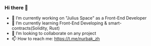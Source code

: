 ### Hi there 👋

- 🔭 I’m currently working on "Julius Space" as a Front-End Developer
- 🌱 I’m currently learning Front-End Developing & smart-contracts(Solidity, Rust) 
- 👯 I’m looking to collaborate on any project
- 📫 How to reach me: https://t.me/nurbak_zh
<!--
**NurbakZh/NurbakZh** is a ✨ _special_ ✨ repository because its `README.md` (this file) appears on your GitHub profile.

Here are some ideas to get you started:

- 🔭 I’m currently working on ...
- 🌱 I’m currently learning ...
- 👯 I’m looking to collaborate on ...
- 🤔 I’m looking for help with ...
- 💬 Ask me about ...
- 📫 How to reach me: ...
- 😄 Pronouns: ...
- ⚡ Fun fact: ...
-->
